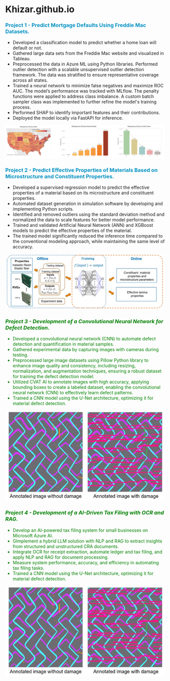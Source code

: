 # Khizar.github.io

 ### <font color="#0492c2"> Project 1 - Predict Mortgage Defaults Using Freddie Mac Datasets. </font>
- <span style="font-size: 14px;"> Developed a classification model to predict whether a home loan will default or not. </span> 
- <span style="font-size: 14px;"> Gathered large data sets from the Freddie Mac website and visualized in Tableau. </span>
- <span style="font-size: 14px;"> Preprocessed the data in Azure ML using Python libraries. Performed outlier detection with a scalable unsupervised outlier detection framework. The data was stratified to ensure representative coverage across all states. </span>
- <span style="font-size: 14px;"> Trained a neural network to minimize false negatives and maximize ROC AUC. The model’s performance was tracked with MLflow. The penalty functions were applied to address class imbalance. A custom batch sampler class was implemented to further refine the model's training process. </span>
- <span style="font-size: 14px;"> Performed SHAP to identify important features and their contributions. </span>
- <span style="font-size: 14px;"> Deployed the model locally via FastAPI for inference. </span>

![Alt Text](Picture1.png)


### <font color="#0492c2"> Project 2 - Predict Effective Properties of Materials Based on Microstructure and Constituent Properties. </font>
- <span style="font-size: 14px;"> Developed a supervised regression model to predict the effective properties of a material based on its microstructure and constituent properties. </span>
- <span style="font-size: 14px;"> Automated dataset generation in simulation software by developing and implementing Python scripts. </span>
- <span style="font-size: 14px;"> Identified and removed outliers using the standard deviation method and normalized the data to scale features for better model performance.  </span>
- <span style="font-size: 14px;"> Trained and validated Artificial Neural Network (ANN) and XGBoost models to predict the effective properties of the material. </span>
- <span style="font-size: 14px;"> The trained model significantly reduced the inference time compared to the conventional modeling approach, while maintaining the same level of accuracy. </span>

![Alt Text](Picture2.JPG)

 ### <font color="green">  *Project 3 - Development of a Convolutional Neural Network for Defect Detection.* </span>
 - <span style="font-size: 14px;"> Developed a convolutional neural network (CNN) to automate defect detection and quantification in material samples. </span>
- <span style="font-size: 14px;"> Gathered experimental data by capturing images with cameras during testing. </span>
- <span style="font-size: 14px;"> Preprocessed large image datasets using Pillow Python library to enhance image quality and consistency, including resizing, normalization, and augmentation techniques, ensuring a robust dataset for training the defect detection model. </span>
- <span style="font-size: 14px;"> Utilized CVAT AI to annotate images with high accuracy, applying bounding boxes to create a labeled dataset, enabling the convolutional neural network (CNN) to effectively learn defect patterns. </span>
- <span style="font-size: 14px;"> Trained a CNN model using the U-Net architecture, optimizing it for material defect detection. </span>

<p align="center">
  <img src="Picture3.JPG" alt="Centered Image">
</p>

 ### <font color="green">  *Project 4 - Development of a AI-Driven Tax Filing with OCR and RAG.* </span>
 - <span style="font-size: 14px;"> Develop an AI-powered tax filing system for small businesses on Microsoft Azure AI. </span>
- <span style="font-size: 14px;"> GImplement a hybrid LLM solution with NLP and RAG to extract insights from structured and unstructured CRA documents. </span>
- <span style="font-size: 14px;"> Integrate OCR for receipt extraction, automate ledger and tax filing, and apply NLP and RAG for document processing. </span>
- <span style="font-size: 14px;"> Measure system performance, accuracy, and efficiency in automating tax filing tasks. </span>
- <span style="font-size: 14px;"> Trained a CNN model using the U-Net architecture, optimizing it for material defect detection. </span>

<p align="center">
  <img src="Picture3.JPG" alt="Centered Image">
</p>
